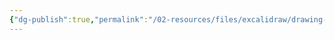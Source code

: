 ```yaml
---
{"dg-publish":true,"permalink":"/02-resources/files/excalidraw/drawing-2024-09-17-08-48-03-excalidraw/","tags":["excalidraw"],"noteIcon":"","updated":"2024-11-24T21:56:21.716+01:00"}
---
```

<style> .container {font-family: sans-serif; text-align: center;} .button-wrapper button {z-index: 1;height: 40px; width: 100px; margin: 10px;padding: 5px;} .excalidraw .App-menu_top .buttonList { display: flex;} .excalidraw-wrapper { height: 800px; margin: 50px; position: relative;} :root[dir="ltr"] .excalidraw .layer-ui__wrapper .zen-mode-transition.App-menu_bottom--transition-left {transform: none;} </style><script src="https://cdn.jsdelivr.net/npm/react@17/umd/react.production.min.js"></script><script src="https://cdn.jsdelivr.net/npm/react-dom@17/umd/react-dom.production.min.js"></script><script type="text/javascript" src="https://cdn.jsdelivr.net/npm/@excalidraw/excalidraw@0/dist/excalidraw.production.min.js"></script><div id="Drawing_2024-09-17_0848.03.excalidraw.md"></div><script>(function(){const InitialData={"type":"excalidraw","version":2,"source":"https://github.com/zsviczian/obsidian-excalidraw-plugin/releases/tag/2.3.0","elements":[{"type":"line","version":1815,"versionNonce":915218920,"index":"a0","isDeleted":false,"id":"jsLbGQlsmeQ066NsAQ0tg","fillStyle":"hachure","strokeWidth":1,"strokeStyle":"solid","roughness":1,"opacity":100,"angle":0,"x":-443.70274307999154,"y":18.470265946217694,"strokeColor":"#000000","backgroundColor":"#000000","width":15.455978176161738,"height":9.707875289537817,"seed":879412376,"groupIds":["pyyZvjK9pOLK8mbEzCxNT"],"frameId":null,"roundness":{"type":2},"boundElements":[],"updated":1726555939984,"link":null,"locked":false,"startBinding":null,"endBinding":null,"lastCommittedPoint":null,"startArrowhead":null,"endArrowhead":null,"points":[[0,0],[-0.03359995255687101,2.034370924645791],[-0.13439981022749203,4.104432567267832],[-1.8815973431849071,5.746205594174961],[-5.241592598872237,6.567092107628515],[-10.113585719618868,6.567092107628523],[-13.439981022749333,5.817587030127438],[-15.23757848454206,4.4078036700658805],[-15.455978176161738,2.034370924645794],[-15.203978531985186,-0.3212164617861776],[-13.171181402294327,-2.2842059504794845],[-9.643186383822645,-3.1407831819092955],[-5.207992646315364,-3.069401745956806],[-1.7303975566789747,-1.9272987707170677],[0,0]]},{"type":"ellipse","version":808,"versionNonce":498880664,"index":"a1","isDeleted":false,"id":"kJ7XbdqxB5ChmTbiEPuJn","fillStyle":"solid","strokeWidth":1,"strokeStyle":"solid","roughness":1,"opacity":100,"angle":0,"x":-457.66377554493334,"y":15.720527325489837,"strokeColor":"#000000","backgroundColor":"#ffff","width":12.598150301522814,"height":4.817989492083792,"seed":1490448792,"groupIds":["pyyZvjK9pOLK8mbEzCxNT"],"frameId":null,"roundness":null,"boundElements":[],"updated":1726555939984,"link":null,"locked":false},{"type":"line","version":2649,"versionNonce":1734386920,"index":"a2","isDeleted":false,"id":"o7QIdMUXzGTdUZKPo4Db6","fillStyle":"hachure","strokeWidth":1,"strokeStyle":"solid","roughness":1,"opacity":100,"angle":0,"x":-443.7708963078589,"y":23.97605094934564,"strokeColor":"#000000","backgroundColor":"#000000","width":15.216863142110162,"height":6.272695492211147,"seed":759463576,"groupIds":["pyyZvjK9pOLK8mbEzCxNT"],"frameId":null,"roundness":{"type":2},"boundElements":[],"updated":1726555939984,"link":null,"locked":false,"startBinding":null,"endBinding":null,"lastCommittedPoint":null,"startArrowhead":null,"endArrowhead":null,"points":[[0,0],[-0.03359995255687102,1.9503834405055314],[-0.2842928166478782,4.144496239139974],[-2.1813833560256795,5.532256910848655],[-5.466432108502811,6.272695492211147],[-10.213514390565784,6.2494163694570695],[-13.165177177645315,5.693807908549378],[-14.894965898438327,4.498529082881196],[-15.216863142110162,2.3760588280086976],[-15.164025382679501,0.19434056033514452],[-14.711472939461073,0.4802093045940079],[-12.939204130453287,1.3086153771406948],[-9.996505613242116,1.8575439504536573],[-5.707636001049982,1.9126761012785864],[-2.2657297224660633,1.2783219464974516],[0,0]]},{"type":"line","version":2727,"versionNonce":940998040,"index":"a3","isDeleted":false,"id":"xc5xeIVF5cx9g69NPQBEM","fillStyle":"hachure","strokeWidth":1,"strokeStyle":"solid","roughness":1,"opacity":100,"angle":0,"x":-443.7780969915824,"y":29.234937020638448,"strokeColor":"#000000","backgroundColor":"#000000","width":15.216863142110162,"height":6.096409109367473,"seed":1114172312,"groupIds":["pyyZvjK9pOLK8mbEzCxNT"],"frameId":null,"roundness":{"type":2},"boundElements":[],"updated":1726555939984,"link":null,"locked":false,"startBinding":null,"endBinding":null,"lastCommittedPoint":null,"startArrowhead":null,"endArrowhead":null,"points":[[0,0],[-0.03359995255687102,1.8955703155400587],[-0.2842928166478782,4.028020275718129],[-2.1813833560256795,5.376779642585521],[-5.466432108502811,6.096409109367473],[-10.213514390565784,6.07378421769335],[-13.165177177645315,5.533790448423778],[-14.894965898438327,4.372103462328927],[-15.216863142110162,2.309282620438358],[-15.164025382679501,0.18887885819069428],[-14.711472939461073,0.4667136134003465],[-12.939204130453287,1.271838353346666],[-9.996505613242116,1.8053399650369855],[-5.707636001049982,1.8589226946506696],[-2.2657297224660633,1.2423962822694417],[0,0]]},{"id":"L0PyPBxk","type":"text","x":-459.2659871297169,"y":46.9497562197606,"width":15.208053588867188,"height":8.63896298639808,"angle":0,"strokeColor":"#1e1e1e","backgroundColor":"transparent","fillStyle":"solid","strokeWidth":2,"strokeStyle":"solid","roughness":1,"opacity":100,"groupIds":[],"frameId":null,"index":"a4","roundness":null,"seed":1276702184,"version":76,"versionNonce":310075544,"isDeleted":false,"boundElements":null,"updated":1726555954676,"link":null,"locked":false,"text":"byte","rawText":"byte","fontSize":6.911170389118467,"fontFamily":5,"textAlign":"left","verticalAlign":"top","containerId":null,"originalText":"byte","autoResize":true,"lineHeight":1.25},{"type":"line","version":1901,"versionNonce":49116904,"index":"a5","isDeleted":false,"id":"6P4PgDI0GY46DJJ6p_w2l","fillStyle":"hachure","strokeWidth":1,"strokeStyle":"solid","roughness":1,"opacity":100,"angle":0,"x":-390.98018354374057,"y":3.8740257289660747,"strokeColor":"#000000","backgroundColor":"#000000","width":23.7576016052862,"height":14.922111750801973,"seed":470411928,"groupIds":["_Ki_NGttoKdto999S6fDx"],"frameId":null,"roundness":{"type":2},"boundElements":[],"updated":1726555970004,"link":null,"locked":false,"startBinding":null,"endBinding":null,"lastCommittedPoint":null,"startArrowhead":null,"endArrowhead":null,"points":[[0,0],[-0.051646960011488156,3.12706018307247],[-0.20658784004596492,6.308981071111135],[-2.8922297606435374,8.832573499555583],[-8.056925761792705,10.094369713777791],[-15.545734963459003,10.094369713777803],[-20.65878400459669,8.94229490948794],[-23.421896365211506,6.775297063323684],[-23.7576016052862,3.1270601830724747],[-23.37024940520001,-0.49374634469565315],[-20.245608324504726,-3.511085117835755],[-14.822677523298124,-4.82774203702417],[-8.005278801781213,-4.718020627091795],[-2.659818440591821,-2.9624780681739225],[0,0]]},{"type":"ellipse","version":894,"versionNonce":1324243432,"index":"a6","isDeleted":false,"id":"8JHwzK84J02NhyWni5Iem","fillStyle":"solid","strokeWidth":1,"strokeStyle":"solid","roughness":1,"opacity":100,"angle":0,"x":-412.4398830541938,"y":-0.35263620891617364,"strokeColor":"#000000","backgroundColor":"#ffff","width":19.364794153806344,"height":7.4057994639202676,"seed":228644760,"groupIds":["_Ki_NGttoKdto999S6fDx"],"frameId":null,"roundness":null,"boundElements":[],"updated":1726555970004,"link":null,"locked":false},{"type":"line","version":2735,"versionNonce":1322966248,"index":"a7","isDeleted":false,"id":"CeA_HkKEHJzJHOayElA-i","fillStyle":"hachure","strokeWidth":1,"strokeStyle":"solid","roughness":1,"opacity":100,"angle":0,"x":-391.0849428295868,"y":12.337045353981907,"strokeColor":"#000000","backgroundColor":"#000000","width":23.390054520780513,"height":9.641848532438534,"seed":1741825176,"groupIds":["_Ki_NGttoKdto999S6fDx"],"frameId":null,"roundness":{"type":2},"boundElements":[],"updated":1726555970004,"link":null,"locked":false,"startBinding":null,"endBinding":null,"lastCommittedPoint":null,"startArrowhead":null,"endArrowhead":null,"points":[[0,0],[-0.05164696001148817,2.9979618390341694],[-0.4369904900345978,6.370563505062243],[-3.3530350606208033,8.503709966978818],[-8.402529736775646,9.641848532438534],[-15.699336730118079,9.606065865187817],[-20.236379146284232,8.752032279456579],[-22.89526173666607,6.914752372368164],[-23.390054520780513,3.652273468761604],[-23.308836857041463,0.29872361073280373],[-22.613212126665953,0.7381364812802248],[-19.889032794760467,2.0114911156260837],[-15.365769483985598,2.855256952112668],[-8.773287635076652,2.9400013571585664],[-3.4826850476940736,1.9649266569890005],[0,0]]},{"type":"line","version":2813,"versionNonce":1144979432,"index":"a8","isDeleted":false,"id":"3Y4K_mOWG4v2DKbUueHjr","fillStyle":"hachure","strokeWidth":1,"strokeStyle":"solid","roughness":1,"opacity":100,"angle":0,"x":-391.09601110189135,"y":20.420553155646637,"strokeColor":"#000000","backgroundColor":"#000000","width":23.390054520780513,"height":9.370876252049547,"seed":1750192536,"groupIds":["_Ki_NGttoKdto999S6fDx"],"frameId":null,"roundness":{"type":2},"boundElements":[],"updated":1726555970004,"link":null,"locked":false,"startBinding":null,"endBinding":null,"lastCommittedPoint":null,"startArrowhead":null,"endArrowhead":null,"points":[[0,0],[-0.05164696001148817,2.913707813127292],[-0.4369904900345978,6.191526662228446],[-3.3530350606208033,8.26472366951039],[-8.402529736775646,9.370876252049547],[-15.699336730118079,9.336099212600462],[-20.236379146284232,8.506067189170858],[-22.89526173666607,6.720421771512738],[-23.390054520780513,3.549630820196349],[-23.308836857041463,0.29032835149034997],[-22.613212126665953,0.7173920643877705],[-19.889032794760467,1.9549606346970763],[-15.365769483985598,2.775013471331211],[-8.773287635076652,2.8573762392244175],[-3.4826850476940736,1.9097048128322374],[0,0]]},{"type":"text","version":169,"versionNonce":1596375784,"index":"a9","isDeleted":false,"id":"yP4omgLo","fillStyle":"solid","strokeWidth":2,"strokeStyle":"solid","roughness":1,"opacity":100,"angle":0,"x":-414.9026650331029,"y":47.65025109165486,"strokeColor":"#1e1e1e","backgroundColor":"transparent","width":29.66986083984375,"height":13.279071604164734,"seed":1985207960,"groupIds":[],"frameId":null,"roundness":null,"boundElements":[],"updated":1726555970004,"link":null,"locked":false,"fontSize":10.623257283331787,"fontFamily":5,"text":"Short","rawText":"Short","textAlign":"left","verticalAlign":"top","containerId":null,"originalText":"Short","autoResize":true,"lineHeight":1.25},{"type":"line","version":1937,"versionNonce":2028443288,"index":"aA","isDeleted":false,"id":"HqjsaCTiuAQDnEyq6fFzQ","fillStyle":"hachure","strokeWidth":1,"strokeStyle":"solid","roughness":1,"opacity":100,"angle":0,"x":-333.5122700620325,"y":-15.511564028661219,"strokeColor":"#000000","backgroundColor":"#000000","width":30.14433202271969,"height":18.933606959560045,"seed":390116248,"groupIds":["Xc795fZp5rLF9J4rSM950"],"frameId":null,"roundness":{"type":2},"boundElements":[],"updated":1726555978556,"link":null,"locked":false,"startBinding":null,"endBinding":null,"lastCommittedPoint":null,"startArrowhead":null,"endArrowhead":null,"points":[[0,0],[-0.06553115657112521,3.9677043996136825],[-0.26212462628451644,8.00501764834341],[-3.6697447679832664,11.207024707680766],[-10.222860425096234,12.808028237349424],[-19.724878127910046,12.80802823734944],[-26.212462628451895,11.346242405912811],[-29.71837950500735,8.596692865829645],[-30.14433202271969,3.9677043996136887],[-29.652848348436212,-0.6264796420442658],[-25.68821337588282,-4.454966343425888],[-18.807441935914234,-6.125578722210606],[-10.157329268525103,-5.986361023978536],[-3.374854563413178,-3.758877852265599],[0,0]]},{"type":"ellipse","version":930,"versionNonce":469024488,"index":"aB","isDeleted":false,"id":"GWCdH8KVeL4yXVQ7BoKo0","fillStyle":"solid","strokeWidth":1,"strokeStyle":"solid","roughness":1,"opacity":100,"angle":0,"x":-360.7409574480084,"y":-20.874474936930874,"strokeColor":"#000000","backgroundColor":"#ffff","width":24.570610881616705,"height":9.396692546793917,"seed":1763082392,"groupIds":["Xc795fZp5rLF9J4rSM950"],"frameId":null,"roundness":null,"boundElements":[],"updated":1726555978556,"link":null,"locked":false},{"type":"line","version":2771,"versionNonce":1508443032,"index":"aC","isDeleted":false,"id":"qySaHipMf8c7Mz5l4xgKf","fillStyle":"hachure","strokeWidth":1,"strokeStyle":"solid","roughness":1,"opacity":100,"angle":0,"x":-333.64519167371196,"y":-4.773439965055992,"strokeColor":"#000000","backgroundColor":"#000000","width":29.677977651878788,"height":12.23385627486611,"seed":2024451480,"groupIds":["Xc795fZp5rLF9J4rSM950"],"frameId":null,"roundness":{"type":2},"boundElements":[],"updated":1726555978556,"link":null,"locked":false,"startBinding":null,"endBinding":null,"lastCommittedPoint":null,"startArrowhead":null,"endArrowhead":null,"points":[[0,0],[-0.06553115657112524,3.803900686977643],[-0.5544661721847746,8.083155221598126],[-4.254427859783783,10.789753146314373],[-10.661372743946611,12.23385627486611],[-19.919772491843535,12.188454191769301],[-25.676503127634803,11.1048316782447],[-29.05017025723534,8.773637795204689],[-29.677977651878788,4.634110206462217],[-29.574926331188454,0.3790291568384446],[-28.692297554763964,0.9365689154768141],[-25.23578003103725,2.5522381028854304],[-19.496532722679106,3.6228325992095054],[-11.131801088192628,3.7303587512686844],[-4.418931513056948,2.4931557710518115],[0,0]]},{"type":"line","version":2849,"versionNonce":1473028584,"index":"aD","isDeleted":false,"id":"KOZ-A4WjM4Zww9a3YCmR4","fillStyle":"hachure","strokeWidth":1,"strokeStyle":"solid","roughness":1,"opacity":100,"angle":0,"x":-333.6592354177232,"y":5.483148521022862,"strokeColor":"#000000","backgroundColor":"#000000","width":29.677977651878788,"height":11.890038808578534,"seed":1060190872,"groupIds":["Xc795fZp5rLF9J4rSM950"],"frameId":null,"roundness":{"type":2},"boundElements":[],"updated":1726555978556,"link":null,"locked":false,"startBinding":null,"endBinding":null,"lastCommittedPoint":null,"startArrowhead":null,"endArrowhead":null,"points":[[0,0],[-0.06553115657112524,3.6969967421525634],[-0.5544661721847746,7.855988097393104],[-4.254427859783783,10.486520420239625],[-10.661372743946611,11.890038808578534],[-19.919772491843535,11.84591269512072],[-25.676503127634803,10.79274405800608],[-29.05017025723534,8.527065508503108],[-29.677977651878788,4.503874245381284],[-29.574926331188454,0.36837700910796733],[-28.692297554763964,0.9102477993636152],[-25.23578003103725,2.4805105937353127],[-19.496532722679106,3.521017350030617],[-11.131801088192628,3.625521611989896],[-4.418931513056948,2.423088698086081],[0,0]]},{"type":"text","version":230,"versionNonce":2107717096,"index":"aE","isDeleted":false,"id":"32GYB5BR","fillStyle":"solid","strokeWidth":2,"strokeStyle":"solid","roughness":1,"opacity":100,"angle":0,"x":-355.3658064502447,"y":44.032976786463564,"strokeColor":"#1e1e1e","backgroundColor":"transparent","width":17.81915283203125,"height":16.84887010228946,"seed":1868441496,"groupIds":[],"frameId":null,"roundness":null,"boundElements":[],"updated":1726555986680,"link":null,"locked":false,"fontSize":13.479096081831567,"fontFamily":5,"text":"int","rawText":"int","textAlign":"left","verticalAlign":"top","containerId":null,"originalText":"int","autoResize":true,"lineHeight":1.25},{"type":"line","version":1991,"versionNonce":1584767720,"index":"aF","isDeleted":false,"id":"VLx59Sb_o8V4C_wcY1Dt5","fillStyle":"hachure","strokeWidth":1,"strokeStyle":"solid","roughness":1,"opacity":100,"angle":0,"x":-262.8613187666181,"y":-38.05152093565771,"strokeColor":"#000000","backgroundColor":"#000000","width":37.375845550576756,"height":23.475709095244856,"seed":1531851240,"groupIds":["1jPE9k7OgpCRI7Sco7KH3"],"frameId":null,"roundness":{"type":2},"boundElements":[],"updated":1726555995399,"link":null,"locked":false,"startBinding":null,"endBinding":null,"lastCommittedPoint":null,"startArrowhead":null,"endArrowhead":null,"points":[[0,0],[-0.08125183815342209,4.919541979518219],[-0.32500735261370767,9.925391713063092],[-4.550102936591952,13.895548398288321],[-12.675286751934715,15.88062674090091],[-24.45680328418173,15.88062674090093],[-32.500735261371084,14.068163906341574],[-36.84770860257948,10.659007622289476],[-37.375845550576756,4.919541979518227],[-36.76645676442604,-0.7767697862397189],[-31.850720556143614,-5.523696257704667],[-23.31927755003375,-7.595082354343928],[-12.594034913781286,-7.422466846290644],[-4.184469664901522,-4.660618717438319],[0,0]]},{"type":"ellipse","version":984,"versionNonce":660103064,"index":"aG","isDeleted":false,"id":"4FA19m2eJaxWzDPT9gf4q","fillStyle":"solid","strokeWidth":1,"strokeStyle":"solid","roughness":1,"opacity":100,"angle":0,"x":-296.62206733839395,"y":-44.7009742941835,"strokeColor":"#000000","backgroundColor":"#ffff","width":30.465009365690072,"height":11.650924261666166,"seed":1904194792,"groupIds":["1jPE9k7OgpCRI7Sco7KH3"],"frameId":null,"roundness":null,"boundElements":[],"updated":1726555995399,"link":null,"locked":false},{"type":"line","version":2825,"versionNonce":1620116968,"index":"aH","isDeleted":false,"id":"SN5MuAl4Kkv-L_WTEOW2R","fillStyle":"hachure","strokeWidth":1,"strokeStyle":"solid","roughness":1,"opacity":100,"angle":0,"x":-263.0261277802902,"y":-24.737360708065104,"strokeColor":"#000000","backgroundColor":"#000000","width":36.797614494627375,"height":15.16871305268007,"seed":1820907496,"groupIds":["1jPE9k7OgpCRI7Sco7KH3"],"frameId":null,"roundness":{"type":2},"boundElements":[],"updated":1726555995399,"link":null,"locked":false,"startBinding":null,"endBinding":null,"lastCommittedPoint":null,"startArrowhead":null,"endArrowhead":null,"points":[[0,0],[-0.08125183815342212,4.716442363328969],[-0.6874805518655476,10.022274200539147],[-5.275049335095632,13.378174935890025],[-13.218996550812463,15.16871305268007],[-24.698452083682938,15.112419178122764],[-31.836201062742767,13.768839639850112],[-36.019198432860996,10.878400984407925],[-36.797614494627375,5.745816069519803],[-36.6698415440441,0.4699568467624947],[-35.575473395455745,1.1612483270801748],[-31.289750128730137,3.164510564368989],[-24.173678662555915,4.491936712400647],[-13.802278911287416,4.62525798981302],[-5.479016805086653,3.0912546001062244],[0,0]]},{"type":"line","version":2903,"versionNonce":1901636760,"index":"aI","isDeleted":false,"id":"LijySpUNKe_241s_rPL4I","fillStyle":"hachure","strokeWidth":1,"strokeStyle":"solid","roughness":1,"opacity":100,"angle":0,"x":-263.04354056643905,"y":-12.020254658324866,"strokeColor":"#000000","backgroundColor":"#000000","width":36.797614494627375,"height":14.742415050525977,"seed":276142824,"groupIds":["1jPE9k7OgpCRI7Sco7KH3"],"frameId":null,"roundness":{"type":2},"boundElements":[],"updated":1726555995399,"link":null,"locked":false,"startBinding":null,"endBinding":null,"lastCommittedPoint":null,"startArrowhead":null,"endArrowhead":null,"points":[[0,0],[-0.08125183815342212,4.58389255836006],[-0.6874805518655476,9.740610525190286],[-5.275049335095632,13.00219780270598],[-13.218996550812463,14.742415050525977],[-24.698452083682938,14.687703245994916],[-31.836201062742767,13.381883356211311],[-36.019198432860996,10.572676920001228],[-36.797614494627375,5.584336984071065],[-36.6698415440441,0.45674928827169203],[-35.575473395455745,1.1286128727657698],[-31.289750128730137,3.0755758916185094],[-24.173678662555915,4.365696362303139],[-13.802278911287416,4.495270809380724],[-5.479016805086653,3.0043786960266665],[0,0]]},{"type":"text","version":290,"versionNonce":1525716120,"index":"aJ","isDeleted":false,"id":"E885eLgi","fillStyle":"solid","strokeWidth":2,"strokeStyle":"solid","roughness":1,"opacity":100,"angle":0,"x":-289.9574375382702,"y":35.7775345301839,"strokeColor":"#1e1e1e","backgroundColor":"transparent","width":31.836166381835938,"height":20.89085159260678,"seed":1070726632,"groupIds":[],"frameId":null,"roundness":null,"boundElements":[],"updated":1726556000512,"link":null,"locked":false,"fontSize":16.712681274085423,"fontFamily":5,"text":"long","rawText":"long","textAlign":"left","verticalAlign":"top","containerId":null,"originalText":"long","autoResize":true,"lineHeight":1.25},{"id":"XYcbX9_0Xx-_f7HhbaqcW","type":"arrow","x":-470.7659871297169,"y":103.58871920615869,"width":215,"height":3.5,"angle":0,"strokeColor":"#1e1e1e","backgroundColor":"transparent","fillStyle":"solid","strokeWidth":2,"strokeStyle":"solid","roughness":1,"opacity":100,"groupIds":[],"frameId":null,"index":"aK","roundness":{"type":2},"seed":441807848,"version":70,"versionNonce":203751400,"isDeleted":false,"boundElements":null,"updated":1726556007509,"link":null,"locked":false,"points":[[0,0],[215,-3.5]],"lastCommittedPoint":null,"startBinding":null,"endBinding":null,"startArrowhead":null,"endArrowhead":"arrow","elbowed":false}],"appState":{"theme":"dark","viewBackgroundColor":"#ffffff","currentItemStrokeColor":"#1e1e1e","currentItemBackgroundColor":"transparent","currentItemFillStyle":"solid","currentItemStrokeWidth":2,"currentItemStrokeStyle":"solid","currentItemRoughness":1,"currentItemOpacity":100,"currentItemFontFamily":5,"currentItemFontSize":16,"currentItemTextAlign":"left","currentItemStartArrowhead":null,"currentItemEndArrowhead":"arrow","scrollX":692.5159871297169,"scrollY":191.7003432938413,"zoom":{"value":2},"currentItemRoundness":"round","gridSize":null,"gridColor":{"Bold":"#C9C9C9","Regular":"#EDEDED"},"currentStrokeOptions":null,"previousGridSize":null,"frameRendering":{"enabled":true,"clip":true,"name":true,"outline":true},"objectsSnapModeEnabled":false},"files":{}};InitialData.scrollToContent=true;App=()=>{const e=React.useRef(null),t=React.useRef(null),[n,i]=React.useState({width:void 0,height:void 0});return React.useEffect(()=>{i({width:t.current.getBoundingClientRect().width,height:t.current.getBoundingClientRect().height});const e=()=>{i({width:t.current.getBoundingClientRect().width,height:t.current.getBoundingClientRect().height})};return window.addEventListener("resize",e),()=>window.removeEventListener("resize",e)},[t]),React.createElement(React.Fragment,null,React.createElement("div",{className:"excalidraw-wrapper",ref:t},React.createElement(ExcalidrawLib.Excalidraw,{ref:e,width:n.width,height:n.height,initialData:InitialData,viewModeEnabled:!0,zenModeEnabled:!0,gridModeEnabled:!1})))},excalidrawWrapper=document.getElementById("Drawing_2024-09-17_0848.03.excalidraw.md");ReactDOM.render(React.createElement(App),excalidrawWrapper);})();</script>